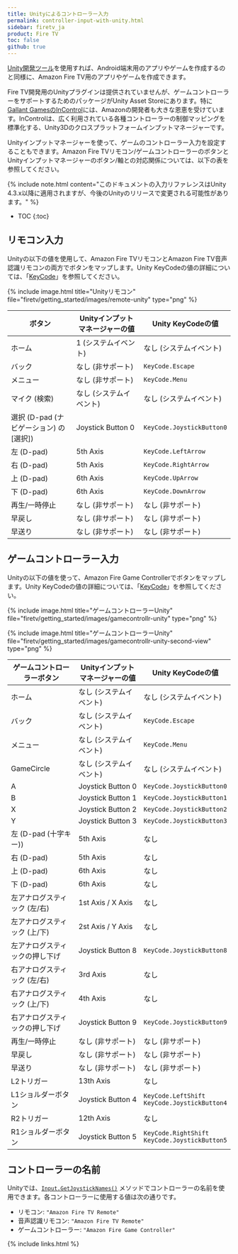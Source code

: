 ```yaml
---
title: Unityによるコントローラー入力
permalink: controller-input-with-unity.html
sidebar: firetv_ja
product: Fire TV
toc: false
github: true
---
```


[Unity開発ツール](http://unity3d.com/unity)を使用すれば、Android端末用のアプリやゲームを作成するのと同様に、Amazon Fire TV用のアプリやゲームを作成できます。

Fire TV開発用のUnityプラグインは提供されていませんが、ゲームコントローラーをサポートするためのパッケージがUnity Asset Storeにあります。特に[Gallant GamesのInControl](http://www.gallantgames.com/incontrol)には、Amazonの開発者も大きな恩恵を受けています。InControlは、広く利用されている各種コントローラーの制御マッピングを標準化する、Unity3Dのクロスプラットフォームインプットマネージャーです。

Unityインプットマネージャーを使って、ゲームのコントローラー入力を設定することもできます。Amazon Fire TVリモコン/ゲームコントローラーのボタンとUnityインプットマネージャーのボタン/軸との対応関係については、以下の表を参照してください。

{% include note.html content="このドキュメントの入力リファレンスはUnity 4.3.x以降に適用されますが、今後のUnityのリリースで変更される可能性があります。" %}

* TOC
{:toc}

## リモコン入力

Unityの以下の値を使用して、Amazon Fire TVリモコンとAmazon Fire TV音声認識リモコンの両方でボタンをマップします。Unity KeyCodeの値の詳細については、「<a href="http://docs.unity3d.com/ScriptReference/KeyCode.html">KeyCode</a>」を参照してください。

{% include image.html title="Unityリモコン" file="firetv/getting_started/images/remote-unity" type="png" %}

<table>
<colgroup>
<col width="33%" />
<col width="33%" />
<col width="33%" />
</colgroup>
  <thead>
    <tr>
      <th>ボタン</th>
      <th>Unityインプットマネージャーの値</th>
      <th>Unity KeyCodeの値</th>
    </tr>
  </thead>
  <tbody>
    <tr>
      <td>ホーム</td>
      <td>1 (システムイベント) </td>
      <td>なし (システムイベント)</td>
    </tr>
    <tr>
      <td>バック</td>
      <td>なし (非サポート)</td>
      <td><code>KeyCode.Escape</code></td>
    </tr>
    <tr>
      <td>メニュー</td>
      <td>なし (非サポート)</td>
      <td><code>KeyCode.Menu</code></td>
    </tr>
    <tr>
      <td>マイク (検索)</td>
      <td>なし (システムイベント)</td>
      <td>なし (システムイベント)</td>
    </tr>
    <tr>
      <td>選択 (D-pad (ナビゲーション) の [選択])</td>
      <td>Joystick Button 0</td>
      <td><code>KeyCode.JoystickButton0</code></td>
    </tr>
    <tr>
      <td>左 (D-pad)</td>
      <td>5th Axis</td>
      <td><code>KeyCode.LeftArrow</code></td>
    </tr>
    <tr>
      <td>右 (D-pad)</td>
      <td>5th Axis</td>
      <td><code>KeyCode.RightArrow</code></td>
    </tr>
    <tr>
      <td>上 (D-pad)</td>
      <td>6th Axis</td>
      <td><code>KeyCode.UpArrow</code></td>
    </tr>
    <tr>
      <td>下 (D-pad)</td>
      <td>6th Axis</td>
      <td><code>KeyCode.DownArrow</code></td>
    </tr>
    <tr>
      <td>再生/一時停止</td>
      <td>なし (非サポート)</td>
      <td>なし (非サポート)</td>
    </tr>
    <tr>
      <td>早戻し</td>
      <td>なし (非サポート)</td>
      <td>なし (非サポート)</td>
    </tr>
    <tr>
      <td>早送り</td>
      <td>なし (非サポート)</td>
      <td>なし (非サポート)</td>
    </tr>
  </tbody>
</table>


## ゲームコントローラー入力

Unityの以下の値を使って、Amazon Fire Game Controllerでボタンをマップします。Unity KeyCodeの値の詳細については、「<a href="http://docs.unity3d.com/ScriptReference/KeyCode.html">KeyCode</a>」を参照してください。

{% include image.html title="ゲームコントローラーUnity" file="firetv/getting_started/images/gamecontrollr-unity" type="png" %}

{% include image.html title="ゲームコントローラーUnity" file="firetv/getting_started/images/gamecontrollr-unity-second-view" type="png" %}

<table>
<colgroup>
<col width="33%" />
<col width="33%" />
<col width="33%" />
</colgroup>
  <thead>
    <tr>
      <th>ゲームコントローラーボタン</th>
      <th>Unityインプットマネージャーの値</th>
      <th>Unity KeyCodeの値</th>
    </tr>
  </thead>
  <tbody>
    <tr>
      <td>ホーム</td>
      <td>なし (システムイベント)</td>
      <td>なし (システムイベント)</td>
    </tr>
    <tr>
      <td>バック</td>
      <td>なし (システムイベント)</td>
      <td><code>KeyCode.Escape</code></td>
    </tr>
    <tr>
      <td>メニュー</td>
      <td>なし (システムイベント)</td>
      <td><code>KeyCode.Menu</code></td>
    </tr>
    <tr>
      <td>GameCircle</td>
      <td>なし (システムイベント)</td>
      <td>なし (システムイベント)</td>
    </tr>
    <tr>
      <td>A</td>
      <td>Joystick Button 0</td>
      <td><code>KeyCode.JoystickButton0</code></td>
    </tr>
    <tr>
      <td>B</td>
      <td>Joystick Button 1</td>
      <td><code>KeyCode.JoystickButton1</code></td>
    </tr>
    <tr>
      <td>X</td>
      <td>Joystick Button 2</td>
      <td><code>KeyCode.JoystickButton2</code></td>
    </tr>
    <tr>
      <td>Y</td>
      <td>Joystick Button 3</td>
      <td><code>KeyCode.JoystickButton3</code></td>
    </tr>
    <tr>
      <td>左 (D-pad (十字キー))</td>
      <td>5th Axis</td>
      <td>なし</td>
    </tr>
    <tr>
      <td>右 (D-pad)</td>
      <td>5th Axis</td>
      <td>なし</td>
    </tr>
    <tr>
      <td>上 (D-pad)</td>
      <td>6th Axis</td>
      <td>なし</td>
    </tr>
    <tr>
      <td>下 (D-pad)</td>
      <td>6th Axis</td>
      <td>なし</td>
    </tr>
    <tr>
      <td>左アナログスティック (左/右)</td>
      <td>1st Axis / X Axis</td>
      <td>なし</td>
    </tr>
    <tr>
      <td>左アナログスティック (上/下)</td>
      <td>2st Axis / Y Axis</td>
      <td>なし</td>
    </tr>
    <tr>
      <td>左アナログスティックの押し下げ</td>
      <td>Joystick Button 8</td>
      <td><code>KeyCode.JoystickButton8</code></td>
    </tr>
    <tr>
      <td>右アナログスティック (左/右)</td>
      <td>3rd Axis</td>
      <td>なし</td>
    </tr>
    <tr>
      <td>右アナログスティック (上/下)</td>
      <td>4th Axis</td>
      <td>なし</td>
    </tr>
    <tr>
      <td>右アナログスティックの押し下げ</td>
      <td>Joystick Button 9</td>
      <td><code>KeyCode.JoystickButton9</code></td>
    </tr>
    <tr>
      <td>再生/一時停止</td>
      <td>なし (非サポート)</td>
      <td>なし (非サポート)</td>
    </tr>
    <tr>
      <td>早戻し</td>
      <td>なし (非サポート)</td>
      <td>なし (非サポート)</td>
    </tr>
    <tr>
      <td>早送り</td>
      <td>なし (非サポート)</td>
      <td>なし (非サポート)</td>
    </tr>
    <tr>
      <td>L2トリガー </td>
      <td>13th Axis</td>
      <td>なし</td>
    </tr>
    <tr>
      <td>L1ショルダーボタン</td>
      <td>Joystick Button 4</td>
      <td><code>KeyCode.LeftShift KeyCode.JoystickButton4</code></td>
    </tr>
    <tr>
      <td>R2トリガー</td>
      <td>12th Axis</td>
      <td>なし</td>
    </tr>
    <tr>
      <td>R1ショルダーボタン</td>
      <td>Joystick Button 5</td>
      <td><code>KeyCode.RightShift KeyCode.JoystickButton5</code></td>
    </tr>
  </tbody>
</table>


## コントローラーの名前

Unityでは、[`Input.GetJoystickNames()`](http://docs.unity3d.com/ScriptReference/Input.GetJoystickNames.html) メソッドでコントローラーの名前を使用できます。各コントローラーに使用する値は次の通りです。

*   リモコン: `"Amazon Fire TV Remote"`
*   音声認識リモコン: `"Amazon Fire TV Remote"`
*   ゲームコントローラー: `"Amazon Fire Game Controller"`

{% include links.html %}

